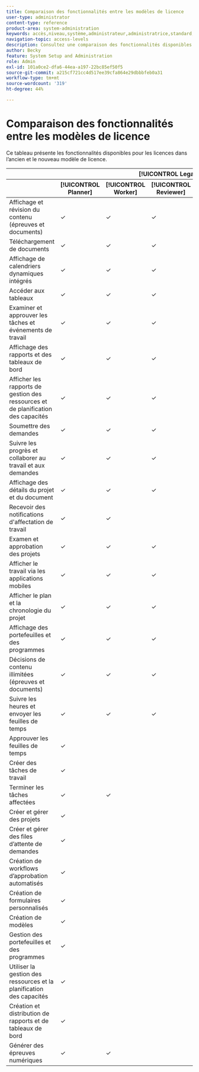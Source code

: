 ```yaml
---
title: Comparaison des fonctionnalités entre les modèles de licence
user-type: administrator
content-type: reference
product-area: system-administration
keywords: accès,niveau,système,administrateur,administratrice,standard,léger,contributeur,contributrice
navigation-topic: access-levels
description: Consultez une comparaison des fonctionnalités disponibles pour différentes licences dans l’ancien et le nouveau modèle de licence.
author: Becky
feature: System Setup and Administration
role: Admin
exl-id: 101a0ce2-dfa6-44ea-a197-22bc85ef50f5
source-git-commit: a215cf721cc4d517ee39cfa864e29dbbbfeb0a31
workflow-type: tm+mt
source-wordcount: '319'
ht-degree: 44%

---
```


# Comparaison des fonctionnalités entre les modèles de licence

Ce tableau présente les fonctionnalités disponibles pour les licences dans l’ancien et le nouveau modèle de licence.

<table style="table-layout:auto"> 
 <col> 
 <col> 
 <col> 
 <col> 
 <col>
 <col> 
 <col> 
 <col> 
 <thead> 
  <tr> 
   <th> </th> 
   <th colspan="5">[!UICONTROL Legacy]</th> 
   <!--<th>[!UICONTROL Requestor]</th> 
   <th>[!UICONTROL External]</th> -->
   <th colspan="3">[!UICONTROL New]</th> 
   </tr> 
 </thead> 
 <thead> 
  <tr> 
   <th> </th> 
   <th>[!UICONTROL Planner]</th> 
   <th>[!UICONTROL Worker]</th> 
   <th>[!UICONTROL Reviewer]</th> 
  <th>[!UICONTROL Requestor]</th> 
   <th>[!UICONTROL External]</th>
   <th>[!UICONTROL Standard]</th> 
   <th>[!UICONTROL Light]</th> 
   <th>[!UICONTROL Contributor]</th> 
  </tr> 
 </thead> 
 <tbody> 
  <tr> 
   <td>Affichage et révision du contenu (épreuves et documents)</td> 
   <td>✓</td> 
   <td>✓</td> 
   <td>✓</td> 
  <td>✓</td> 
   <td></td> 
   <td>✓</td> 
   <td>✓</td> 
   <td>✓</td> 
  </tr> 
  <tr> 
   <td>Téléchargement de documents</td> 
   <td>✓</td> 
   <td>✓</td> 
   <td>✓</td> 
   <td>✓</td> 
   <td></td> 
   <td>✓</td> 
   <td>✓</td> 
   <td>✓</td> 
  </tr> 
  <tr> 
   <td>Affichage de calendriers dynamiques intégrés</td> 
   <td>✓</td> 
   <td>✓</td> 
   <td>✓</td> 
   <td>✓</td> 
   <td>✓</td>
   <td>✓</td> 
   <td>✓</td> 
   <td>✓</td> 
  </tr> 
   <tr> 
   <td>Accéder aux tableaux</td> 
   <td>✓</td> 
   <td>✓</td> 
   <td>✓</td> 
   <td></td> 
   <td></td>
   <td>✓</td> 
   <td>✓</td> 
   <td>✓</td> 
  </tr> 
  <tr> 
   <td>Examiner et approuver les tâches et événements de travail</td> 
   <td>✓</td> 
   <td>✓</td> 
   <td>✓</td> 
   <td></td> 
   <td></td>
   <td>✓</td> 
   <td>✓</td> 
   <td>✓</td> 
  </tr> 
  <tr> 
   <td>Affichage des rapports et des tableaux de bord</td> 
   <td>✓</td> 
   <td>✓</td> 
   <td>✓</td> 
   <td></td> 
   <td></td>
   <td>✓</td> 
   <td>✓</td> 
   <td>✓</td> 
  </tr> 
  <tr> 
   <td>Afficher les rapports de gestion des ressources et de planification des capacités</td> 
   <td>✓</td> 
   <td>✓</td> 
   <td>✓</td> 
   <td></td> 
   <td></td>
   <td>✓</td> 
   <td>✓</td> 
   <td>✓</td> 
  </tr> 
  <tr> 
   <td>Soumettre des demandes</td> 
   <td>✓</td> 
   <td>✓</td> 
   <td>✓</td> 
   <td></td> 
   <td></td>
   <td>✓</td> 
   <td>✓</td> 
   <td>✓</td> 
  </tr> 
  <tr> 
   <td>Suivre les progrès et collaborer au travail et aux demandes</td> 
   <td>✓</td> 
   <td>✓</td> 
   <td>✓</td> 
   <td></td> 
   <td></td>
   <td>✓</td> 
   <td>✓</td> 
   <td>✓</td> 
  </tr> 
  <tr> 
   <td>Affichage des détails du projet et du document</td> 
   <td>✓</td> 
   <td>✓</td> 
   <td>✓</td> 
   <td>✓</td> 
   <td></td>
   <td>✓</td> 
   <td>✓</td> 
   <td>✓</td> 
  </tr> 
  <tr> 
   <td>Recevoir des notifications d'affectation de travail</td> 
   <td>✓</td> 
   <td>✓</td> 
   <td></td> 
   <td></td> 
   <td></td>
   <td>✓</td> 
   <td>✓</td> 
   <td>✓</td> 
  </tr> 
  <tr> 
   <td>Examen et approbation des projets</td> 
   <td>✓</td> 
   <td>✓</td> 
   <td>✓</td> 
   <td></td> 
   <td></td>
   <td>✓</td> 
   <td>✓</td> 
   <td>✓</td> 
  </tr> 
  <tr> 
   <td>Afficher le travail via les applications mobiles</td> 
   <td>✓</td> 
   <td>✓</td> 
   <td>✓</td> 
   <td></td> 
   <td></td>
   <td>✓</td> 
   <td>✓</td> 
   <td>✓</td> 
  </tr> 
  <tr> 
   <td>Afficher le plan et la chronologie du projet</td> 
   <td>✓</td> 
   <td>✓</td> 
   <td>✓</td> 
   <td></td> 
   <td></td>
   <td>✓</td> 
   <td>✓</td> 
   <td>✓</td> 
  </tr> 
  <tr> 
   <td>Affichage des portefeuilles et des programmes</td> 
   <td>✓</td> 
   <td>✓</td> 
   <td>✓</td> 
   <td></td> 
   <td></td>
   <td>✓</td> 
   <td>✓</td> 
   <td></td> 
  </tr> 
  <tr> 
   <td>Décisions de contenu illimitées (épreuves et documents)</td> 
   <td>✓</td> 
   <td>✓</td> 
   <td>✓</td> 
   <td></td> 
   <td></td>
   <td>✓</td> 
   <td>✓</td> 
   <td></td> 
  </tr> 
  <tr> 
   <td>Suivre les heures et envoyer les feuilles de temps</td> 
   <td>✓</td> 
   <td>✓</td> 
   <td>✓</td> 
   <td></td> 
   <td></td>
   <td>✓</td> 
   <td>✓</td> 
   <td></td> 
  </tr> 
  <tr> 
   <td>Approuver les feuilles de temps</td> 
   <td>✓</td> 
   <td></td> 
   <td></td> 
   <td></td> 
   <td></td>
   <td>✓</td> 
   <td>✓</td> 
   <td></td> 
  </tr> 
   <td>Créer des tâches de travail</td> 
   <td>✓</td> 
   <td></td> 
   <td></td> 
   <td></td> 
   <td></td>
   <td>✓</td> 
   <td></td> 
   <td></td> 
  </tr> 
  <tr> 
   <td>Terminer les tâches affectées</td> 
   <td>✓</td> 
   <td>✓</td> 
   <td></td> 
   <td></td> 
   <td></td>
   <td>✓</td> 
   <td></td> 
   <td></td> 
  </tr> 
  <tr> 
   <td>Créer et gérer des projets</td> 
   <td>✓</td> 
   <td></td> 
   <td></td> 
   <td></td> 
   <td></td>
   <td>✓</td> 
   <td></td> 
   <td></td> 
  </tr> 
  <tr> 
   <td>Créer et gérer des files d’attente de demandes</td> 
   <td>✓</td> 
   <td></td> 
   <td></td> 
   <td></td> 
   <td></td>
   <td>✓</td> 
   <td></td> 
   <td></td> 
  </tr> 
  <tr> 
   <td>Création de workflows d’approbation automatisés</td> 
   <td>✓</td> 
   <td></td> 
   <td></td> 
   <td></td> 
   <td></td>
   <td>✓</td> 
   <td></td> 
   <td></td> 
  </tr> 
  <tr> 
   <td>Création de formulaires personnalisés</td> 
   <td>✓</td> 
   <td></td> 
   <td></td> 
   <td></td> 
   <td></td>
   <td>✓</td> 
   <td></td> 
   <td></td> 
  </tr> 
  <tr> 
   <td>Création de modèles</td> 
   <td>✓</td> 
   <td></td> 
   <td></td> 
   <td></td> 
   <td></td>
   <td>✓</td> 
   <td></td> 
   <td></td> 
  </tr> 
  <tr> 
   <td>Gestion des portefeuilles et des programmes</td> 
   <td>✓</td> 
   <td></td> 
   <td></td> 
   <td></td> 
   <td></td>
   <td>✓</td> 
   <td></td> 
   <td></td> 
  </tr> 
  <tr> 
   <td>Utiliser la gestion des ressources et la planification des capacités</td> 
   <td>✓</td> 
   <td></td> 
   <td></td> 
   <td></td> 
   <td></td>
   <td>✓</td> 
   <td></td> 
   <td></td> 
  </tr> 
  <tr> 
   <td>Création et distribution de rapports et de tableaux de bord</td> 
   <td>✓</td> 
   <td></td> 
   <td></td> 
   <td></td> 
   <td></td>
   <td>✓</td> 
   <td></td> 
   <td></td> 
  </tr> 
  <tr> 
   <td>Générer des épreuves numériques</td> 
   <td>✓</td> 
   <td>✓</td> 
   <td></td> 
   <td></td> 
   <td></td>
   <td>✓</td> 
   <td></td> 
   <td></td> 
  </tr> 
  </tr> 
 </tbody> 
</table>


<!--WFPlanning is Ultimate only>
<!--Environment promotion is Prime and Ultimate only-->
